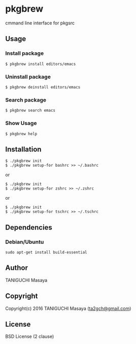 # pkgbrew
cmmand line interface for pkgsrc

## Usage

### Install package

```
$ pkgbrew install editors/emacs
```

### Uninstall package

```
$ pkgbrew deinstall editors/emacs
```

### Search package

```
$ pkgbrew search emacs
```

### Show Usage

```
$ pkgbrew help
```

## Installation

```
$ ./pkgbrew init
$ ./pkgbrew setup-for bashrc >> ~/.bashrc 
```
or
```
$ ./pkgbrew init
$ ./pkgbrew setup-for zshrc >> ~/.zshrc 
```
or 
```
$ ./pkgbrew init
$ ./pkgbrew setup-for tschrc >> ~/.tschrc 
```

## Dependencies

### Debian/Ubuntu

```
sudo apt-get install build-essential
```

## Author

TANIGUCHI Masaya

## Copyright

Copyright(c) 2016 TANIGUCHI Masaya (ta2gch@gmail.com)

## License

BSD License (2 clause)

